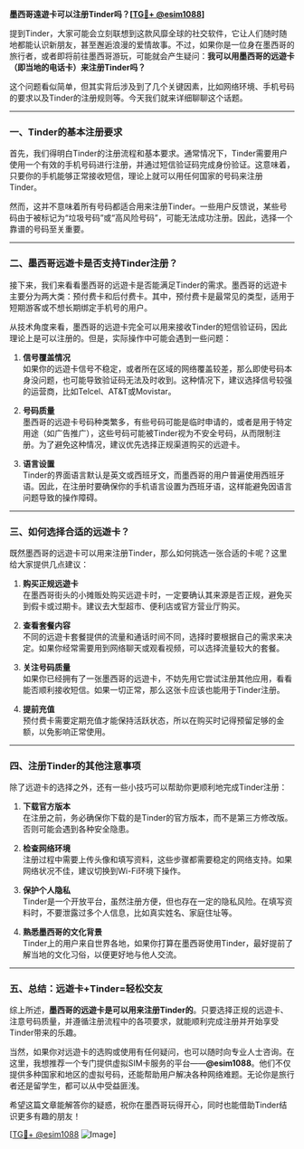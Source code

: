 **墨西哥遠遊卡可以注册Tinder吗？[[TG💪+ @esim1088](https://t.me/s/esim1088)]**

提到Tinder，大家可能会立刻联想到这款风靡全球的社交软件，它让人们随时随地都能认识新朋友，甚至邂逅浪漫的爱情故事。不过，如果你是一位身在墨西哥的旅行者，或者即将前往墨西哥游玩，可能就会产生疑问：**我可以用墨西哥的远遊卡（即当地的电话卡）来注册Tinder吗？** 

这个问题看似简单，但其实背后涉及到了几个关键因素，比如网络环境、手机号码的要求以及Tinder的注册规则等。今天我们就来详细聊聊这个话题。

---

### **一、Tinder的基本注册要求**

首先，我们得明白Tinder的注册流程和基本要求。通常情况下，Tinder需要用户使用一个有效的手机号码进行注册，并通过短信验证码完成身份验证。这意味着，只要你的手机能够正常接收短信，理论上就可以用任何国家的号码来注册Tinder。

然而，这并不意味着所有号码都适合用来注册Tinder。一些用户反馈说，某些号码由于被标记为“垃圾号码”或“高风险号码”，可能无法成功注册。因此，选择一个靠谱的号码至关重要。

---

### **二、墨西哥远遊卡是否支持Tinder注册？**

接下来，我们来看看墨西哥的远遊卡是否能满足Tinder的需求。墨西哥的远遊卡主要分为两大类：预付费卡和后付费卡。其中，预付费卡是最常见的类型，适用于短期游客或不想长期绑定手机号的用户。

从技术角度来看，墨西哥的远遊卡完全可以用来接收Tinder的短信验证码，因此理论上是可以注册的。但是，实际操作中可能会遇到一些问题：

1. **信号覆盖情况**  
   如果你的远遊卡信号不稳定，或者所在区域的网络覆盖较差，那么即使号码本身没问题，也可能导致验证码无法及时收到。这种情况下，建议选择信号较强的运营商，比如Telcel、AT&T或Movistar。

2. **号码质量**  
   墨西哥的远遊卡号码种类繁多，有些号码可能是临时申请的，或者是用于特定用途（如广告推广），这些号码可能被Tinder视为不安全号码，从而限制注册。为了避免这种情况，建议优先选择正规渠道购买的远遊卡。

3. **语言设置**  
   Tinder的界面语言默认是英文或西班牙文，而墨西哥的用户普遍使用西班牙语。因此，在注册时要确保你的手机语言设置为西班牙语，这样能避免因语言问题导致的操作障碍。

---

### **三、如何选择合适的远遊卡？**

既然墨西哥的远遊卡可以用来注册Tinder，那么如何挑选一张合适的卡呢？这里给大家提供几点建议：

1. **购买正规远遊卡**  
   在墨西哥街头的小摊贩处购买远遊卡时，一定要确认其来源是否正规，避免买到假卡或过期卡。建议去大型超市、便利店或官方营业厅购买。

2. **查看套餐内容**  
   不同的远遊卡套餐提供的流量和通话时间不同，选择时要根据自己的需求来决定。如果你经常需要用到网络聊天或观看视频，可以选择流量较大的套餐。

3. **关注号码质量**  
   如果你已经拥有了一张墨西哥的远遊卡，不妨先用它尝试注册其他应用，看看能否顺利接收短信。如果一切正常，那么这张卡应该也能用于Tinder注册。

4. **提前充值**  
   预付费卡需要定期充值才能保持活跃状态，所以在购买时记得预留足够的金额，以免影响正常使用。

---

### **四、注册Tinder的其他注意事项**

除了远遊卡的选择之外，还有一些小技巧可以帮助你更顺利地完成Tinder注册：

1. **下载官方版本**  
   在注册之前，务必确保你下载的是Tinder的官方版本，而不是第三方修改版。否则可能会遇到各种安全隐患。

2. **检查网络环境**  
   注册过程中需要上传头像和填写资料，这些步骤都需要稳定的网络支持。如果网络状况不佳，建议切换到Wi-Fi环境下操作。

3. **保护个人隐私**  
   Tinder是一个开放平台，虽然注册方便，但也存在一定的隐私风险。在填写资料时，不要泄露过多个人信息，比如真实姓名、家庭住址等。

4. **熟悉墨西哥的文化背景**  
   Tinder上的用户来自世界各地，如果你打算在墨西哥使用Tinder，最好提前了解当地的文化习俗，以便更好地与他人交流。

---

### **五、总结：远遊卡+Tinder=轻松交友**

综上所述，**墨西哥的远遊卡是可以用来注册Tinder的**。只要选择正规的远遊卡、注意号码质量，并遵循注册流程中的各项要求，就能顺利完成注册并开始享受Tinder带来的乐趣。

当然，如果你对远遊卡的选购或使用有任何疑问，也可以随时向专业人士咨询。在这里，我想推荐一个专门提供虚拟SIM卡服务的平台——**@esim1088**。他们不仅提供多种国家和地区的虚拟号码，还能帮助用户解决各种网络难题。无论你是旅行者还是留学生，都可以从中受益匪浅。

希望这篇文章能解答你的疑惑，祝你在墨西哥玩得开心，同时也能借助Tinder结识更多有趣的朋友！

[[TG💪+ @esim1088](https://t.me/s/esim1088) ![Image](https://i.postimg.cc/4NQfJmqS/Snipaste-2025-05-13-00-14-12.png)]